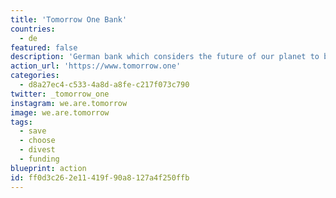```yaml
---
title: 'Tomorrow One Bank'
countries:
  - de
featured: false
description: 'German bank which considers the future of our planet to be more important than access to VIP lounges at airports. Skip extra insurance products and fuel discounts, and get a premium account that focuses on climate protection.'
action_url: 'https://www.tomorrow.one'
categories:
  - d8a27ec4-c533-4a8d-a8fe-c217f073c790
twitter: _tomorrow_one
instagram: we.are.tomorrow
image: we.are.tomorrow
tags:
  - save
  - choose
  - divest
  - funding
blueprint: action
id: ff0d3c26-2e11-419f-90a8-127a4f250ffb
---
```

